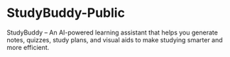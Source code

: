 # StudyBuddy-Public
StudyBuddy – An AI-powered learning assistant that helps you generate notes, quizzes, study plans, and visual aids to make studying smarter and more efficient.
